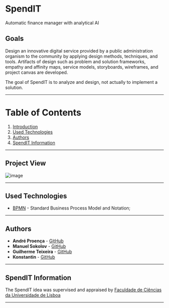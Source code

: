 # SpendIT
Automatic finance manager with analytical AI


## Goals

Design an innovative digital service provided by a public administration organism to the community by applying design methods, techniques, and tools. Artifacts of design such as problem and solution frameworks, empathy and affinity maps, service models, storyboards, wireframes, and project canvas are developed. 

The goal of SpendIT is to analyze and design, not actually to implement a solution.

---

# Table of Contents
1. [Introduction](#introduction)
2. [Used Technologies](#used-technologies)
3. [Authors](#authors)
4. [SpendIT Information](#sendit-information)

---

## Project View

![image](https://user-images.githubusercontent.com/78174997/178466039-5abedd6f-e31a-4eef-87ed-0c6e0fed46ef.png)

---

## Used Technologies

* [BPMN](https://www.bpmn.org/) - Standard Business Process Model and Notation;

---

## Authors

* **André Proença** - [GitHub](https://github.com/AndreProenza)
* **Manuel Sokolov** - [GitHub](#)
* **Guilherme Teixeira** - [GitHub](#)
* **Konstantin** - [GitHub](#)

---

## SpendIT Information

The SpendIT idea was supervised and appraised by [Faculdade de Ciências da Universidade de Lisboa](https://ciencias.ulisboa.pt/en)

---
